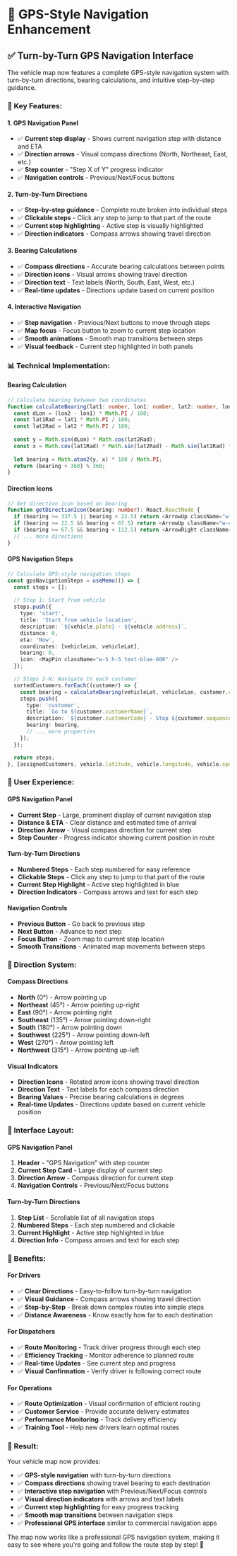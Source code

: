 # 🧭 GPS-Style Navigation Enhancement

## ✅ **Turn-by-Turn GPS Navigation Interface**

The vehicle map now features a complete GPS-style navigation system with turn-by-turn directions, bearing calculations, and intuitive step-by-step guidance.

### **🚀 Key Features:**

#### **1. GPS Navigation Panel**
- ✅ **Current step display** - Shows current navigation step with distance and ETA
- ✅ **Direction arrows** - Visual compass directions (North, Northeast, East, etc.)
- ✅ **Step counter** - "Step X of Y" progress indicator
- ✅ **Navigation controls** - Previous/Next/Focus buttons

#### **2. Turn-by-Turn Directions**
- ✅ **Step-by-step guidance** - Complete route broken into individual steps
- ✅ **Clickable steps** - Click any step to jump to that part of the route
- ✅ **Current step highlighting** - Active step is visually highlighted
- ✅ **Direction indicators** - Compass arrows showing travel direction

#### **3. Bearing Calculations**
- ✅ **Compass directions** - Accurate bearing calculations between points
- ✅ **Direction icons** - Visual arrows showing travel direction
- ✅ **Direction text** - Text labels (North, South, East, West, etc.)
- ✅ **Real-time updates** - Directions update based on current position

#### **4. Interactive Navigation**
- ✅ **Step navigation** - Previous/Next buttons to move through steps
- ✅ **Map focus** - Focus button to zoom to current step location
- ✅ **Smooth animations** - Smooth map transitions between steps
- ✅ **Visual feedback** - Current step highlighted in both panels

### **📊 Technical Implementation:**

#### **Bearing Calculation**
```typescript
// Calculate bearing between two coordinates
function calculateBearing(lat1: number, lon1: number, lat2: number, lon2: number): number {
  const dLon = (lon2 - lon1) * Math.PI / 180;
  const lat1Rad = lat1 * Math.PI / 180;
  const lat2Rad = lat2 * Math.PI / 180;
  
  const y = Math.sin(dLon) * Math.cos(lat2Rad);
  const x = Math.cos(lat1Rad) * Math.sin(lat2Rad) - Math.sin(lat1Rad) * Math.cos(lat2Rad) * Math.cos(dLon);
  
  let bearing = Math.atan2(y, x) * 180 / Math.PI;
  return (bearing + 360) % 360;
}
```

#### **Direction Icons**
```typescript
// Get direction icon based on bearing
function getDirectionIcon(bearing: number): React.ReactNode {
  if (bearing >= 337.5 || bearing < 22.5) return <ArrowUp className="w-4 h-4" />;
  if (bearing >= 22.5 && bearing < 67.5) return <ArrowUp className="w-4 h-4 rotate-45" />;
  if (bearing >= 67.5 && bearing < 112.5) return <ArrowRight className="w-4 h-4" />;
  // ... more directions
}
```

#### **GPS Navigation Steps**
```typescript
// Calculate GPS-style navigation steps
const gpsNavigationSteps = useMemo(() => {
  const steps = [];
  
  // Step 1: Start from vehicle
  steps.push({
    type: 'start',
    title: 'Start from vehicle location',
    description: `${vehicle.plate} - ${vehicle.address}`,
    distance: 0,
    eta: 'Now',
    coordinates: [vehicleLon, vehicleLat],
    bearing: 0,
    icon: <MapPin className="w-5 h-5 text-blue-600" />
  });

  // Steps 2-N: Navigate to each customer
  sortedCustomers.forEach((customer) => {
    const bearing = calculateBearing(vehicleLat, vehicleLon, customer.coordinates.latitude, customer.coordinates.longitude);
    steps.push({
      type: 'customer',
      title: `Go to ${customer.customerName}`,
      description: `${customer.customerCode} - Stop ${customer.sequenceOrder}`,
      bearing: bearing,
      // ... more properties
    });
  });

  return steps;
}, [assignedCustomers, vehicle.latitude, vehicle.longitude, vehicle.speed]);
```

### **🎯 User Experience:**

#### **GPS Navigation Panel**
- **Current Step** - Large, prominent display of current navigation step
- **Distance & ETA** - Clear distance and estimated time of arrival
- **Direction Arrow** - Visual compass direction for current step
- **Step Counter** - Progress indicator showing current position in route

#### **Turn-by-Turn Directions**
- **Numbered Steps** - Each step numbered for easy reference
- **Clickable Steps** - Click any step to jump to that part of the route
- **Current Step Highlight** - Active step highlighted in blue
- **Direction Indicators** - Compass arrows and text for each step

#### **Navigation Controls**
- **Previous Button** - Go back to previous step
- **Next Button** - Advance to next step
- **Focus Button** - Zoom map to current step location
- **Smooth Transitions** - Animated map movements between steps

### **🧭 Direction System:**

#### **Compass Directions**
- **North** (0°) - Arrow pointing up
- **Northeast** (45°) - Arrow pointing up-right
- **East** (90°) - Arrow pointing right
- **Southeast** (135°) - Arrow pointing down-right
- **South** (180°) - Arrow pointing down
- **Southwest** (225°) - Arrow pointing down-left
- **West** (270°) - Arrow pointing left
- **Northwest** (315°) - Arrow pointing up-left

#### **Visual Indicators**
- **Direction Icons** - Rotated arrow icons showing travel direction
- **Direction Text** - Text labels for each compass direction
- **Bearing Values** - Precise bearing calculations in degrees
- **Real-time Updates** - Directions update based on current vehicle position

### **📱 Interface Layout:**

#### **GPS Navigation Panel**
1. **Header** - "GPS Navigation" with step counter
2. **Current Step Card** - Large display of current step
3. **Direction Arrow** - Compass direction for current step
4. **Navigation Controls** - Previous/Next/Focus buttons

#### **Turn-by-Turn Directions**
1. **Step List** - Scrollable list of all navigation steps
2. **Numbered Steps** - Each step numbered and clickable
3. **Current Highlight** - Active step highlighted in blue
4. **Direction Info** - Compass arrows and text for each step

### **🚀 Benefits:**

#### **For Drivers**
- ✅ **Clear Directions** - Easy-to-follow turn-by-turn navigation
- ✅ **Visual Guidance** - Compass arrows showing travel direction
- ✅ **Step-by-Step** - Break down complex routes into simple steps
- ✅ **Distance Awareness** - Know exactly how far to each destination

#### **For Dispatchers**
- ✅ **Route Monitoring** - Track driver progress through each step
- ✅ **Efficiency Tracking** - Monitor adherence to planned route
- ✅ **Real-time Updates** - See current step and progress
- ✅ **Visual Confirmation** - Verify driver is following correct route

#### **For Operations**
- ✅ **Route Optimization** - Visual confirmation of efficient routing
- ✅ **Customer Service** - Provide accurate delivery estimates
- ✅ **Performance Monitoring** - Track delivery efficiency
- ✅ **Training Tool** - Help new drivers learn optimal routes

### **🎉 Result:**

Your vehicle map now provides:
- ✅ **GPS-style navigation** with turn-by-turn directions
- ✅ **Compass directions** showing travel bearing to each destination
- ✅ **Interactive step navigation** with Previous/Next/Focus controls
- ✅ **Visual direction indicators** with arrows and text labels
- ✅ **Current step highlighting** for easy progress tracking
- ✅ **Smooth map transitions** between navigation steps
- ✅ **Professional GPS interface** similar to commercial navigation apps

The map now works like a professional GPS navigation system, making it easy to see where you're going and follow the route step by step! 🧭
